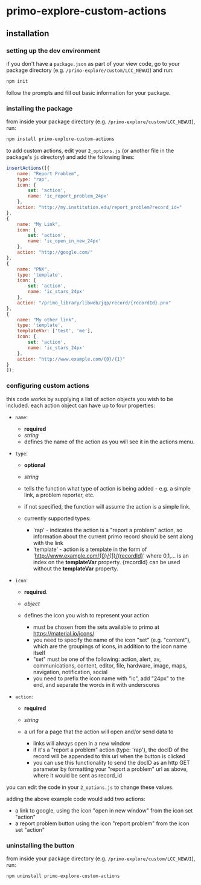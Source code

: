 # primo-explore-custom-actions

## installation

### setting up the dev environment

if you don't have a `package.json` as part of your view code, go to your package directory (e.g. `/primo-explore/custom/LCC_NEWUI`) and run:

```sh
npm init
```

follow the prompts and fill out basic information for your package.

### installing the package

from inside your package directory (e.g. `/primo-explore/custom/LCC_NEWUI`), run:

```sh
npm install primo-explore-custom-actions
```

to add custom actions, edit your `2_options.js` (or another file in the package's `js` directory) and add the following lines:

```javascript
insertActions([{
    name: "Report Problem",
    type: "rap",
    icon: {
        set: 'action',
        name: 'ic_report_problem_24px'
    },
    action: "http://my.institution.edu/report_problem?record_id="
},
{
    name: "My Link",
    icon: {
        set: 'action',
        name: 'ic_open_in_new_24px'
    },
    action: "http://google.com/"
},
{
    name: "PNX",
    type: 'template',        
    icon: {
        set: 'action',
        name: 'ic_stars_24px'
    },
    action: "/primo_library/libweb/jqp/record/{recordId}.pnx"
},
{
    name: "My other link",
    type: 'template',        
    templateVar: ['test', 'me'],
    icon: {
        set: 'action',
        name: 'ic_stars_24px'
    },
    action: "http://www.example.com/{0}/{1}"
}
]);
```

### configuring custom actions

this code works by supplying a list of action objects you wish to be included. each action object can have up to four properties:

- `name`:

  - **required**
  - _string_
  - defines the name of the action as you will see it in the actions menu.

- `type`:

  - **optional**
  - _string_
  - tells the function what type of action is being added - e.g. a simple link, a problem reporter, etc.
  - if not specified, the function will assume the action is a simple link.
  - currently supported types:

    - 'rap' - indicates the action is a "report a problem" action, so information about the current primo record should be sent along with the link
    - 'template' - action is a template in the form of 'http://www.example.com/{0}/{1}/{recordId}' where 0,1,... is an index on the **templateVar** property. {recordId} can be used without the **templateVar** property.

- `icon`:

  - **required**.
  - _object_
  - defines the icon you wish to represent your action

    - must be chosen from the sets available to primo at <https://material.io/icons/>
    - you need to specify the name of the icon "set" (e.g. "content"), which are the groupings of icons, in addition to the icon name itself
    - "set" must be one of the following: action, alert, av, communications, content, editor, file, hardware, image, maps, navigation, notification, social
    - you need to prefix the icon name with "ic", add "24px" to the end, and separate the words in it with underscores

- `action`:

  - **required**
  - _string_
  - a url for a page that the action will open and/or send data to

    - links will always open in a new window
    - if it's a "report a problem" action (type: 'rap'), the docID of the record will be appended to this url when the button is clicked
    - you can use this functionality to send the docID as an http GET parameter by formatting your "report a problem" url as above, where it would be sent as record_id

you can edit the code in your `2_options.js` to change these values.

adding the above example code would add two actions:

- a link to google, using the icon "open in new window" from the icon set "action"
- a report problem button using the icon "report problem" from the icon set "action"

### uninstalling the button

from inside your package directory (e.g. `/primo-explore/custom/LCC_NEWUI`), run:

```sh
npm uninstall primo-explore-custom-actions
```
